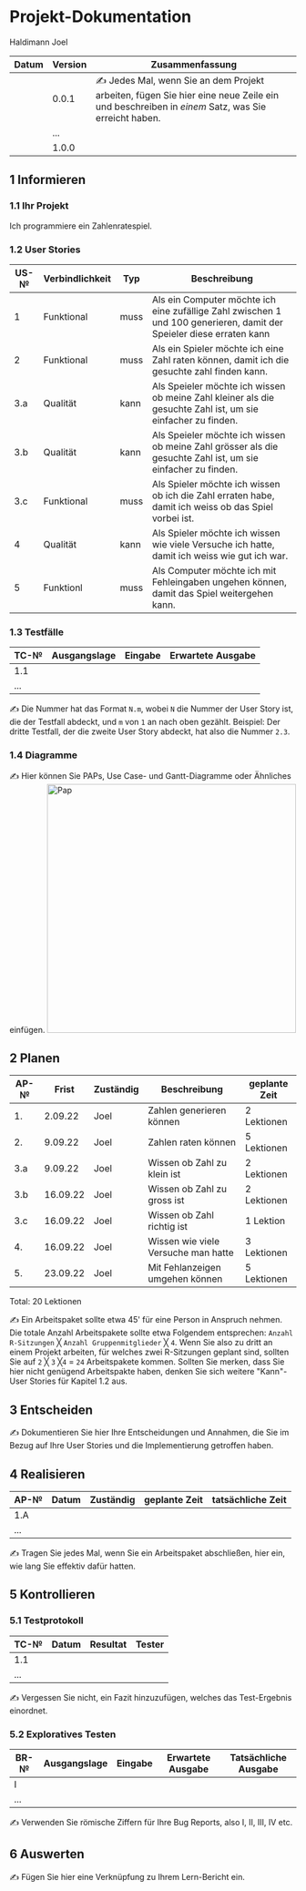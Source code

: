 # Projekt-Dokumentation


Haldimann Joel

| Datum | Version | Zusammenfassung                                              |
| ----- | ------- | ------------------------------------------------------------ |
|       | 0.0.1   | ✍️ Jedes Mal, wenn Sie an dem Projekt arbeiten, fügen Sie hier eine neue Zeile ein und beschreiben in *einem* Satz, was Sie erreicht haben. |
|       | ...     |                                                              |
|       | 1.0.0   |                                                              |

## 1 Informieren

### 1.1 Ihr Projekt

Ich programmiere ein Zahlenratespiel.

### 1.2 User Stories

| US-№ | Verbindlichkeit | Typ  | Beschreibung                       |
| ---- | --------------- | ---- | ---------------------------------- |
| 1    | Funktional | muss | Als ein Computer möchte ich eine zufällige Zahl zwischen 1 und 100 generieren, damit der Speieler diese erraten kann |
| 2    | Funktional | muss | Als ein Spieler möchte ich eine Zahl raten können, damit ich die gesuchte zahl finden kann. |
| 3.a  | Qualität | kann |Als Speieler möchte ich wissen ob meine Zahl kleiner als die gesuchte Zahl ist, um sie einfacher zu finden. |
| 3.b  | Qualität | kann |Als Speieler möchte ich wissen ob meine Zahl grösser als die gesuchte Zahl ist, um sie einfacher zu finden. |
| 3.c  | Funktional| muss |Als Spieler möchte ich wissen ob ich die Zahl erraten habe, damit ich weiss ob das Spiel vorbei ist. |
| 4    | Qualität | kann |Als Spieler möchte ich wissen wie viele Versuche ich hatte, damit ich weiss wie gut ich war.|
| 5    | Funktionl | muss |Als Computer möchte ich mit Fehleingaben ungehen können, damit das Spiel weitergehen kann.


### 1.3 Testfälle

| TC-№ | Ausgangslage | Eingabe | Erwartete Ausgabe |
| ---- | ------------ | ------- | ----------------- |
| 1.1  |              |         |                   |
| ...  |              |         |                   |

✍️ Die Nummer hat das Format `N.m`, wobei `N` die Nummer der User Story ist, die der Testfall abdeckt, und `m` von `1` an nach oben gezählt. Beispiel: Der dritte Testfall, der die zweite User Story abdeckt, hat also die Nummer `2.3`.

### 1.4 Diagramme

✍️ Hier können Sie PAPs, Use Case- und Gantt-Diagramme oder Ähnliches einfügen.
<img width="437" alt="Pap" src="https://user-images.githubusercontent.com/111045600/186599808-eaae3af1-f4f7-4ebe-a90a-7b48aac18cbf.png">

## 2 Planen

| AP-№ | Frist | Zuständig | Beschreibung | geplante Zeit |
| ---- | ----- | --------- | ------------ | ------------- |
| 1.   | 2.09.22 | Joel | Zahlen generieren können | 2 Lektionen|
| 2.   | 9.09.22 | Joel | Zahlen raten können| 5 Lektionen|
| 3.a  | 9.09.22 | Joel | Wissen ob Zahl zu klein ist | 2 Lektionen |
| 3.b  | 16.09.22 | Joel | Wissen ob Zahl zu gross ist| 2 Lektionen |
| 3.c  | 16.09.22 | Joel | Wissen ob Zahl richtig ist | 1 Lektion |
| 4.   | 16.09.22 | Joel | Wissen wie viele Versuche man hatte | 3 Lektionen |
| 5.   | 23.09.22 | Joel | Mit Fehlanzeigen umgehen können | 5 Lektionen |
Total: 20 Lektionen


✍️ Ein Arbeitspaket sollte etwa 45' für eine Person in Anspruch nehmen. Die totale Anzahl Arbeitspakete sollte etwa Folgendem entsprechen: `Anzahl R-Sitzungen` ╳ `Anzahl Gruppenmitglieder` ╳ `4`. Wenn Sie also zu dritt an einem Projekt arbeiten, für welches zwei R-Sitzungen geplant sind, sollten Sie auf `2` ╳ `3` ╳`4` = `24` Arbeitspakete kommen. Sollten Sie merken, dass Sie hier nicht genügend Arbeitspakte haben, denken Sie sich weitere "Kann"-User Stories für Kapitel 1.2 aus.

## 3 Entscheiden

✍️ Dokumentieren Sie hier Ihre Entscheidungen und Annahmen, die Sie im Bezug auf Ihre User Stories und die Implementierung getroffen haben.

## 4 Realisieren

| AP-№ | Datum | Zuständig | geplante Zeit | tatsächliche Zeit |
| ---- | ----- | --------- | ------------- | ----------------- |
| 1.A  |       |           |               |                   |
| ...  |       |           |               |                   |

✍️ Tragen Sie jedes Mal, wenn Sie ein Arbeitspaket abschließen, hier ein, wie lang Sie effektiv dafür hatten.

## 5 Kontrollieren

### 5.1 Testprotokoll

| TC-№ | Datum | Resultat | Tester |
| ---- | ----- | -------- | ------ |
| 1.1  |       |          |        |
| ...  |       |          |        |

✍️ Vergessen Sie nicht, ein Fazit hinzuzufügen, welches das Test-Ergebnis einordnet.

### 5.2 Exploratives Testen

| BR-№ | Ausgangslage | Eingabe | Erwartete Ausgabe | Tatsächliche Ausgabe |
| ---- | ------------ | ------- | ----------------- | -------------------- |
| I    |              |         |                   |                      |
| ...  |              |         |                   |                      |

✍️ Verwenden Sie römische Ziffern für Ihre Bug Reports, also I, II, III, IV etc.

## 6 Auswerten

✍️ Fügen Sie hier eine Verknüpfung zu Ihrem Lern-Bericht ein.
